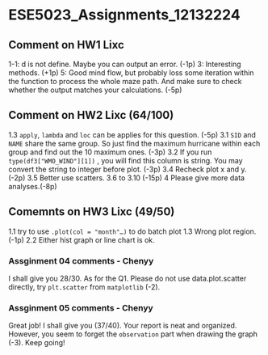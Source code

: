 # ESE5023_Assignments_12132224

## Comment on HW1 Lixc
1-1: d is not define. Maybe you can output an error. (-1p)
3: Interesting methods. (+1p)
5: Good mind flow, but probably loss some iteration within the function to process the whole maze path. And make sure to check whether the output matches your calculations. (-5p)

## Comment on HW2 Lixc (64/100)
1.3 
`apply`, `lambda` and `loc` can be applies for this question. (-5p) 
3.1 
`SID` and `NAME` share the same group. So just find the maximum hurricane within each group and find out the 10 maximum ones. (-3p)
3.2 
If you run `type(df3["WMO_WIND"][1])` , you will find this column is string. You may convert the string to integer before plot. (-3p)
3.4
Recheck plot x and y. (-2p)
3.5 
Better use scatters.
3.6 to 3.10 (-15p)
4 
Please give more data analyses.(-8p)

## Comemnts on HW3 Lixc (49/50)
1.1 
try to use `.plot(col = "month"…)`  to do batch plot 
1.3 
Wrong plot region. (-1p)
2.2 
Either hist graph or line chart is ok.

### Assginment 04 comments - Chenyy
I shall give you 28/30.
As for the Q1. Please do not use data.plot.scatter directly, try `plt.scatter` from `matplotlib` (-2).

### Assginment 05 comments - Chenyy
Great job! I shall give you (37/40).
Your report is neat and organized. However, you seem to forget the `observation` part when drawing the graph (-3). Keep going!
